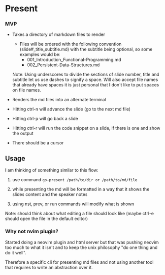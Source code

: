 # Present

### MVP

- Takes a directory of markdown files to render
    - Files will be ordered with the following convention 
      (slide#_title_subtitle.md) with the subtitle being optional, so some 
      examples would be:
        - 001_Introduction_Functional-Programming.md
        - 002_Persistent-Data-Structures.md

    Note: Using underscores to divide the sections of slide number, title and
    subtitle let us use dashes to signify a space. Will also accept file names
    that already have spaces it is just personal that I don't like to put spaces
    on file names.

- Renders the md files into an alternate terminal

- Hitting ctrl-n will advance the slide (go to the next md file)

- Hitting ctrl-p will go back a slide

- Hitting ctrl-r will run the code snippet on a slide, if there is one and show the
  output

- There should be a cursor

## Usage

I am thinking of something similar to this flow:

1. use command `go-present /path/to/dir or /path/to/md/file`

2. while presenting the md will be formatted in a way that it shows the slides
   content and the speaker notes

3. using nst, prev, or run commands will modify what is shown

Note: should think about what editing a file should look like (maybe ctrl-e
should open the file in the default editor)

### Why not nvim plugin?

Started doing a neovim plugin and html server but that was pushing neovim too
much to what it isn't and to keep the unix philosophy "do one thing and do it
well".

Therefore a specific cli for presenting md files and not using another tool that
requires to write an abstraction over it.
